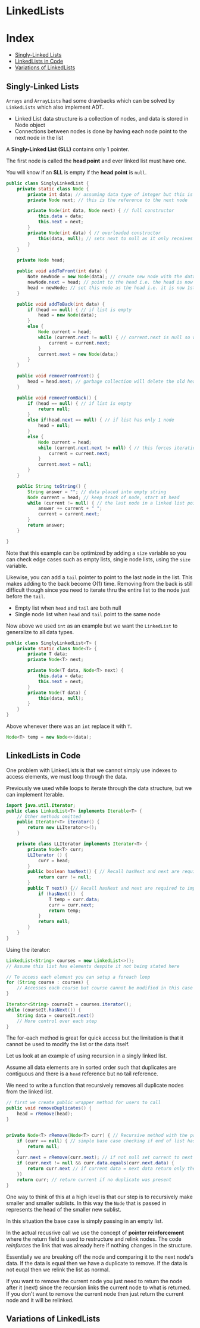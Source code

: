 # LinkedLists

# Index

- [Singly-Linked Lists](#singly-linked-lists)
- [LinkedLists in Code](#linkedlists-in-code)
- [Variations of LinkedLists](#variations-of-linkedlists)

## Singly-Linked Lists

`Arrays` and `ArrayLists` had some drawbacks which can be solved by `LinkedLists` which also implement ADT.

- Linked List data structure is a collection of nodes, and data is stored in Node object
- Connections between nodes is done by having each node point to the next node in the list

A **Singly-Linked List (SLL)** contains only 1 pointer.

The first node is called the **head point** and ever linked list must have one.

You will know if an **SLL** is empty if the **head point** is `null`.

```java
public class SinglyLinkedList {
    private static class Node {
        private int data; // assuming data type of integer but this is not always the case
        private Node next; // this is the reference to the next node

        private Node(int data, Node next) { // full constructor
            this.data = data;
            this.next = next;
        }
        private Node(int data) { // overloaded constructor
            this(data, null); // sets next to null as it only receives data there is no next node yet
        }
    }

    private Node head;

    public void addToFront(int data) {
        Note newNode = new Node(data); // create new node with the data
        newNode.next = head; // point to the head i.e. the head is now 2nd
        head = newNode; // set this node as the head i.e. it is now 1st
    }

    public void addToBack(int data) {
        if (head == null) { // if list is empty
            head = new Node(data);
        }
        else {
            Node current = head;
            while (current.next != null) { // current.next is null so we stop at the last node
                current = current.next;
            }
            current.next = new Node(data;)
        }
    }

    public void removeFromFront() {
        head = head.next; // garbage collection will delete the old head no need to do so manually
    }

    public void removeFromBack() {
        if (head == null) { // if list is empty
            return null;
        }
        else if(head.next == null) { // if list has only 1 node
            head = null;
        }
        else {
            Node current = head;
            while (current.next.next != null) { // this forces iteration to land on node before the last
                current = current.next;
            }
            current.next = null;
        }
    }

    public String toString() {
        String answer = ""; // data placed into empty string
        Node current = head; // keep track of node, start at head
        while (current != null) { // the last node in a linked list points to null
            answer += current + " ";
            current = current.next;
        }
        return answer;
    }

}
```

Note that this example can be optimized by adding a `size` variable so you can check edge cases such as empty lists, single node lists, using the `size` variable.

Likewise, you can add a `tail` pointer to point to the last node in the list. This makes adding to the back become O(1) time. Removing from the back is still difficult though since you need to iterate thru the entire list to the node just before the `tail`.

- Empty list when `head` and `tail` are both null
- Single node list when `head` and `tail` point to the same node

Now above we used `int` as an example but we want the `LinkedList` to generalize to all data types.


```java
public class SinglyLinkedList<T> {
    private static class Node<T> {
        private T data;
        private Node<T> next;

        private Node(T data, Node<T> next) {
            this.data = data;
            this.next = next;
        }
        private Node(T data) {
            this(data, null);
        }
    }
}

```

Above whenever there was an `int` replace it with `T`.

```java
Node<T> temp = new Node<>(data);
```

## LinkedLists in Code

One problem with LinkedLists is that we cannot simply use indexes to access elements, we must loop through the data.

Previously we used while loops to iterate through the data structure, but we can implement Iterable.

```java
import java.util.Iterator;
public class LinkedList<T> implements Iterable<T> {
    // Other methods omitted
    public Iterator<T> iterator() {
        return new LLIterator<>();
    }

    private class LLIterator implements Iterator<T> {
        private Node<T> curr;
        LLIterator () {
            curr = head;
        }
        public boolean hasNext() { // Recall hasNext and next are required to implement Iterator
            return curr != null;
        }
        public T next() {// Recall hasNext and next are required to implement Iterator
            if (hasNext())  {
                T temp = curr.data;
                curr = curr.next;
                return temp;
            }
            return null;
        }
    }
}
```

Using the iterator:

```java
LinkedList<String> courses = new LinkedList<>();
// Assume this list has elements despite it not being stated here

// To access each element you can setup a foreach loop
for (String course : courses) {
    // Accesses each course but course cannot be modified in this case
}

Iterator<String> courseIt = courses.iterator();
while (courseIt.hasNext()) {
    String data = courseIt.next()
    // More control over each step
}
```

The for-each method is great for quick access but the limitation is that it cannot be used to modify the list or the data itself.

Let us look at an example of using recursion in a singly linked list.

Assume all data elements are in sorted order such that duplicates are contiguous and there is a `head` reference but no tail reference.

We need to write a function that recursively removes all duplicate nodes from the linked list.

```java
// first we create public wrapper method for users to call
public void removeDuplicates() {
    head = rRemove(head);
}


private Node<T> rRemove(Node<T> curr) { // Recursive method with the parameter for current node to examine
    if (curr == null) { // simple base case checking if end of list has been reached
        return null;
    }
    curr.next = rRemove(curr.next); // if not null set current to next
    if (curr.next != null && curr.data.equals(curr.next.data) {
        return curr.next // if current data = next data return only the next data
    })
    return curr; // return current if no duplicate was present
}
```

One way to think of this at a high level is that our step is to recursively make smaller and smaller sublists. In this way the `Node` that is passed in represents the head of the smaller new sublist.

In this situation the base case is simply passing in an empty list.

In the actual recusrive call we use the concept of **pointer reinforcement** where the return field is used to restructure and relink nodes. The code *reinforces* the link that was already here if nothing changes in the structure.

Essentially we are breaking off the node and comparing it to the next node's data. If the data is equal then we have a duplicate to remove. If the data is not euqal then we relink the list as normal.

If you want to remove the current node you just need to return the node after it (next) since the recursion links the current node to what is returned. If you don't want to remove the current node then just return the current node and it will be relinked. 

## Variations of LinkedLists